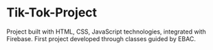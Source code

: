 # Tik-Tok-Project
Project built with HTML, CSS, JavaScript technologies, integrated with Firebase. First project developed through classes guided by EBAC.
